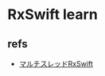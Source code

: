# RxSwift learn

## refs

* [マルチスレッドRxSwift](https://www.slideshare.net/yukitakahashi3139241/rxswift-rxswift-64155110)

